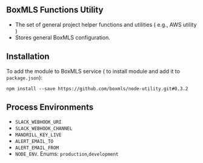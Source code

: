 ## BoxMLS Functions Utility

* The set of general project helper functions and utilities ( e.g., AWS utility )
* Stores general BoxMLS configuration.

## Installation

To add the module to BoxMLS service ( to install module and add it to `package.json`):
 
```
npm install --save https://github.com/boxmls/node-utility.git#0.3.2
```

## Process Environments

* `SLACK_WEBHOOK_URI`
* `SLACK_WEBHOOK_CHANNEL`
* `MANDRILL_KEY_LIVE`
* `ALERT_EMAIL_TO`
* `ALERT_EMAIL_FROM`
* `NODE_ENV`. Enums: `production`,`development`